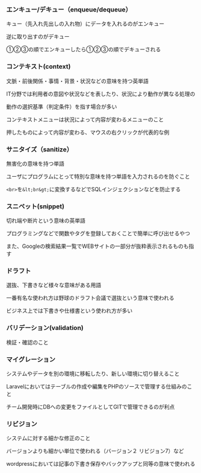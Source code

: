 ### エンキュー/デキュー（enqueue/dequeue）

キュー（先入れ先出しの入れ物）にデータを入れるのがエンキュー

逆に取り出すのがデキュー

①②③の順でエンキューしたら①②③の順でデキューされる

### コンテキスト(context)

文脈・前後関係・事情・背景・状況などの意味を持つ英単語

IT分野では利用者の意図や状況などを表したり、状況により動作が異なる処理の

動作の選択基準（判定条件）を指す場合が多い

コンテキストメニューは状況によって内容が変わるメニューのこと

押したものによって内容が変わる、マウスの右クリックが代表的な例

### サニタイズ（sanitize）

無害化の意味を持つ単語

ユーザにプログラムにとって特別な意味を持つ単語を入力されるのを防ぐこと

`<br>`を`&lt;br&gt;`に変換するなどでSQLインジェクションなどを防止する

### スニペット(snippet)

切れ端や断片という意味の英単語

プログラミングなどで関数やタグを登録しておくことで簡単に呼び出せるやつ

また、Googleの検索結果一覧でWEBサイトの一部分が抜粋表示されるものも指す

### ドラフト

選抜、下書きなど様々な意味がある用語

一番有名な使われ方は野球のドラフト会議で選抜という意味で使われる

ビジネス上では下書きや仕様書という使われ方が多い

### バリデーション(validation)

検証・確認のこと

### マイグレーション

システムやデータを別の環境に移転したり、新しい環境に切り替えること

Laravelにおいてはテーブルの作成や編集をPHPのソースで管理する仕組みのこと

チーム開発時にDBへの変更をファイルとしてGITで管理できるのが利点

### リビジョン

システムに対する細かな修正のこと

バージョンよりも細かい単位で使われる（バージョン２ リビジョン7）など

wordpressにおいては記事の下書き保存やバックアップと同等の意味で使われる

